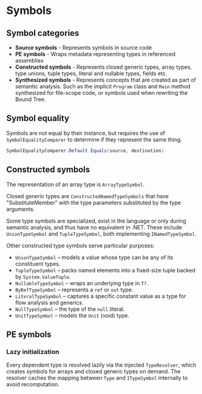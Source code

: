 # Symbols

## Symbol categories

* **Source symbols** - Represents symbols in source code
* **PE symbols** - Wraps metadata representing types in referenced assemblies
* **Constructed symbols** - Represents closed generic types, array types, type unions, tuple types, literal and nullable types, fields etc.
* **Synthesized symbols** - Represents concepts that are created as part of semantic analysis. Such as the implicit `Program` class and `Main` method synthesized for file-scope code, or symbols used when rewriting the Bound Tree.

## Symbol equality

Symbols are not equal by their instance, but requires the use of `SymbolEqualityComparer` to determine if they represent the same thing.

```csharp
SymbolEqualityComparer.Default.Equals(source, destination)
```

## Constructed symbols

The representation of an array type is `ArrayTypeSymbol`.

Closed generic types are `ConstructedNamedTypeSymbols` that have "SubstituteMember" with the type parameters substituted by the type arguments.

Some type symbols are specialized, exist in the language or only during semantic analysis, and thus have no equivalent in .NET. These include `UnionTypeSymbol` and `TupleTypeSymbol`, both implementing `INamedTypeSymbol`.

Other constructed type symbols serve particular purposes:

* `UnionTypeSymbol` – models a value whose type can be any of its constituent types.
* `TupleTypeSymbol` – packs named elements into a fixed-size tuple backed by `System.ValueTuple`.
* `NullableTypeSymbol` – wraps an underlying type in `T?`.
* `ByRefTypeSymbol` – represents a `ref` or `out` type.
* `LiteralTypeSymbol` – captures a specific constant value as a type for flow analysis and generics.
* `NullTypeSymbol` – the type of the `null` literal.
* `UnitTypeSymbol` – models the `Unit` (void) type.

## PE symbols

### Lazy initialization

Every dependent type is resolved lazily via the injected `TypeResolver`, which creates symbols for arrays and closed generic types on demand. The resolver caches the mapping between `Type` and `ITypeSymbol` internally to avoid recomputation.
